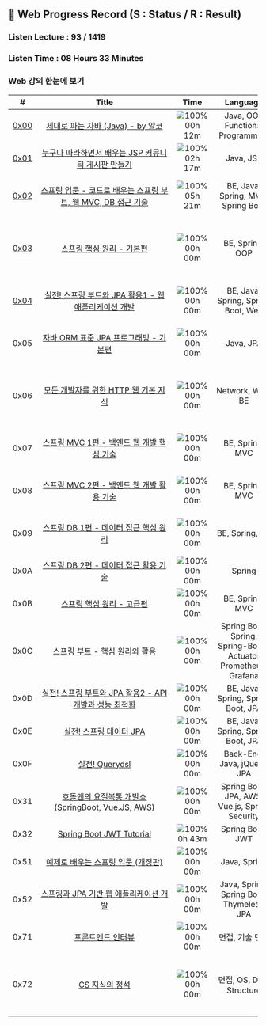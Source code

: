 ## 📍 Web Progress Record (S : Status / R : Result) 
### Listen Lecture : 93 / 1419
###   Listen Time : 08 Hours 33 Minutes


### Web 강의 한눈에 보기
| # | &nbsp;&nbsp;&nbsp;&nbsp;&nbsp;&nbsp;&nbsp;&nbsp;&nbsp;&nbsp;&nbsp;&nbsp;&nbsp;&nbsp;&nbsp;&nbsp;&nbsp;&nbsp;&nbsp;&nbsp;&nbsp;&nbsp;&nbsp;&nbsp;&nbsp;&nbsp;Title&nbsp;&nbsp;&nbsp;&nbsp;&nbsp;&nbsp;&nbsp;&nbsp;&nbsp;&nbsp;&nbsp;&nbsp;&nbsp;&nbsp;&nbsp;&nbsp;&nbsp;&nbsp;&nbsp;&nbsp;&nbsp;&nbsp;&nbsp;&nbsp;&nbsp;&nbsp; | &nbsp;&nbsp;&nbsp;Time&nbsp;&nbsp;&nbsp; | &nbsp;&nbsp;&nbsp;&nbsp;Language&nbsp;&nbsp;&nbsp;&nbsp; | &nbsp;&nbsp;&nbsp;&nbsp;&nbsp;&nbsp;&nbsp;&nbsp;&nbsp;&nbsp;&nbsp;&nbsp;&nbsp;Term&nbsp;&nbsp;&nbsp;&nbsp;&nbsp;&nbsp;&nbsp;&nbsp;&nbsp;&nbsp;&nbsp;&nbsp;&nbsp; | S | R |
| :---: | :---: | :---: | :---: | :---: | :---: | :---: |
| [0x00](https://www.inflearn.com/course/%EC%A0%9C%EB%8C%80%EB%A1%9C-%ED%8C%8C%EB%8A%94-%EC%9E%90%EB%B0%94) | [제대로 파는 자바 (Java) - by 얄코](https://github.com/rylahs/Lecture/blob/main/Web/workbook/0x00.md) | ![100%](https://progress-bar.dev/12/?scale=98&width=60&color=babaca&suffix=/98) </br> 00h 12m | Java, OOP </br> Functional Programming | 23.07.24 ~ 23.07.31 | [:hammer:](#) | [:hammer:](#) |
| [0x01](https://www.inflearn.com/course/jsp-%EA%B2%8C%EC%8B%9C%ED%8C%90) | [누구나 따라하면서 배우는 JSP 커뮤니티 게시판 만들기](https://github.com/rylahs/Lecture/blob/main/Web/workbook/0x01.md) | ![100%](https://progress-bar.dev/15/?scale=15&width=60&color=babaca&suffix=/15) </br> 02h 17m | Java, JSP | 22.03.17 ~ 22.03.22 | [✅](./Inflearn/JSP/Complete.PNG) | [✅](https://github.com/rylahs/JSP-Board) |
| [0x02](https://www.inflearn.com/course/%EC%8A%A4%ED%94%84%EB%A7%81-%EC%9E%85%EB%AC%B8-%EC%8A%A4%ED%94%84%EB%A7%81%EB%B6%80%ED%8A%B8) | [스프링 입문 - 코드로 배우는 스프링 부트, 웹 MVC, DB 접근 기술](https://github.com/rylahs/Lecture/blob/main/Web/workbook/0x02.md) | ![100%](https://progress-bar.dev/16/?scale=28&width=60&color=babaca&suffix=/28) </br> 05h 21m | BE, Java, Spring, MVC, Spring Boot | 22.04.08 ~ 22.04.10 </br> 23.07.21 ~ 23.07.26 | [✅](./Inflearn/Spring/0x01.BasicComplete.PNG) | [✅](https://github.com/rylahs/hello-spring) |
| [0x03](https://www.inflearn.com/course/%EC%8A%A4%ED%94%84%EB%A7%81-%ED%95%B5%EC%8B%AC-%EC%9B%90%EB%A6%AC-%EA%B8%B0%EB%B3%B8%ED%8E%B8) | [스프링 핵심 원리 - 기본편](https://github.com/rylahs/Lecture/blob/main/Web/workbook/0x03.md) | ![100%](https://progress-bar.dev/0/?scale=65&width=60&color=babaca&suffix=/65) </br> 00h 00m | BE, Spring, OOP | 22.03.02 ~ 22.03.15 </br> 22.04.11 ~ 22.04.19 </br> 22.07.30 ~ 23.08.01 | [✅](https://www.inflearn.com/certificate/693269-325969-10292316) | [✅](#) |
| [0x04](https://www.inflearn.com/course/%EC%8A%A4%ED%94%84%EB%A7%81%EB%B6%80%ED%8A%B8-JPA-%ED%99%9C%EC%9A%A9-1) | [실전! 스프링 부트와 JPA 활용1 - 웹 애플리케이션 개발](https://github.com/rylahs/Lecture/blob/main/Web/workbook/0x04.md) | ![100%](https://progress-bar.dev/0/?scale=36&width=60&color=babaca&suffix=/36) </br> 00h 00m | BE, Java, Spring, Spring Boot, Web | 22.03.02 ~ 22.03.10 </br> 23.07.25 ~ 23.07.25 | [:hammer:](#) | [:hammer:](#) |
| 0x05 | [자바 ORM 표준 JPA 프로그래밍 - 기본편](https://www.inflearn.com/course/ORM-JPA-Basic) | ![100%](https://progress-bar.dev/0/?scale=54&width=60&color=babaca&suffix=/54) </br> 00h 00m | Java, JPA | 22.04.20 ~ 22.04.29 </br> 23.07.29 ~ 23.07.29 | [:hammer:](#) | [:hammer:](#) |
| 0x06 | [모든 개발자를 위한 HTTP 웹 기본 지식](https://www.inflearn.com/course/http-%EC%9B%B9-%EB%84%A4%ED%8A%B8%EC%9B%8C%ED%81%AC) | ![100%](https://progress-bar.dev/0/?scale=41&width=60&color=babaca&suffix=/41) </br> 00h 00m | Network, Web, BE | 22.03.29 ~ 22.03.31 </br> 22.04.19 ~ 22.04.20 </br> 23.07.30 ~ 23.07.31 | [✅](https://www.inflearn.com/certificate/693269-326277-10301205) | [✅](#) |
| 0x07 | [스프링 MVC 1편 - 백엔드 웹 개발 핵심 기술](https://www.inflearn.com/course/%EC%8A%A4%ED%94%84%EB%A7%81-mvc-1) | ![100%](https://progress-bar.dev/0/?scale=72&width=60&color=babaca&suffix=/72) </br> 00h 00m | BE, Spring, MVC | 22.05.01 ~ 22.05.05 </br> 23.07.30 ~ 23.07.31 | [✅](https://www.inflearn.com/certificate/693269-326674-10301206) | [✅](https://www.inflearn.com/certificate/693269-326674-10301206) |
| 0x08 | [스프링 MVC 2편 - 백엔드 웹 개발 활용 기술](https://www.inflearn.com/course/%EC%8A%A4%ED%94%84%EB%A7%81-mvc-2) | ![100%](https://progress-bar.dev/0/?scale=129&width=60&color=babaca&suffix=/129) </br> 00h 00m | BE, Spring, MVC | 22.05.05 ~ 22.05.18 </br> 23.08.01 ~ 23.08.10  | [:hammer:](#) | [:hammer:](#) |
| 0x09 | [스프링 DB 1편 - 데이터 접근 핵심 원리](https://www.inflearn.com/course/%EC%8A%A4%ED%94%84%EB%A7%81-db-1) | ![100%](https://progress-bar.dev/0/?scale=57&width=60&color=babaca&suffix=/57) </br> 00h 00m | BE, Spring, DB | 22.04.12 ~ 22.04.14 </br> 23.08.01 ~ 23.08.10 | [:hammer:](#) | [:hammer:](#) |
| 0x0A | [스프링 DB 2편 - 데이터 접근 활용 기술](https://www.inflearn.com/course/%EC%8A%A4%ED%94%84%EB%A7%81-db-2) | ![100%](https://progress-bar.dev/0/?scale=88&width=60&color=babaca&suffix=/88) </br> 00h 00m | Spring | ❌ | [❌](#) | [❌](#) |
| 0x0B | [스프링 핵심 원리 - 고급편](https://www.inflearn.com/course/%EC%8A%A4%ED%94%84%EB%A7%81-%ED%95%B5%EC%8B%AC-%EC%9B%90%EB%A6%AC-%EA%B3%A0%EA%B8%89%ED%8E%B8) | ![100%](https://progress-bar.dev/0/?scale=125&width=60&color=babaca&suffix=/125) </br> 00h 00m | BE, Spring, MVC | ❌ | [❌](#) | [❌](#) |
| 0x0C | [스프링 부트 - 핵심 원리와 활용](https://www.inflearn.com/course/%EC%8A%A4%ED%94%84%EB%A7%81%EB%B6%80%ED%8A%B8-%ED%95%B5%EC%8B%AC%EC%9B%90%EB%A6%AC-%ED%99%9C%EC%9A%A9) | ![100%](https://progress-bar.dev/0/?scale=107&width=60&color=babaca&suffix=/107) </br> 00h 00m | Spring Boot, Spring, Spring-Boot-Actuator </br> Prometheus, Grafana | ❌ | [❌](#) | [❌](#) |
| 0x0D | [실전! 스프링 부트와 JPA 활용2 - API 개발과 성능 최적화](https://www.inflearn.com/course/%EC%8A%A4%ED%94%84%EB%A7%81%EB%B6%80%ED%8A%B8-JPA-API%EA%B0%9C%EB%B0%9C-%EC%84%B1%EB%8A%A5%EC%B5%9C%EC%A0%81%ED%99%94) | ![100%](https://progress-bar.dev/0/?scale=24&width=60&color=babaca&suffix=/24) </br> 00h 00m | BE, Java, Spring, Spring Boot, JPA | ❌ | [❌](#) | [❌](#) |
| 0x0E | [실전! 스프링 데이터 JPA](https://www.inflearn.com/course/%EC%8A%A4%ED%94%84%EB%A7%81-%EB%8D%B0%EC%9D%B4%ED%84%B0-JPA-%EC%8B%A4%EC%A0%84) | ![100%](https://progress-bar.dev/0/?scale=32&width=60&color=babaca&suffix=/32) </br> 00h 00m | BE, Java, Spring, Spring Boot, JPA | ❌ | [❌](#) | [❌](#) |
| 0x0F | [실전! Querydsl](https://www.inflearn.com/course/Querydsl-%EC%8B%A4%EC%A0%84) | ![100%](https://progress-bar.dev/0/?scale=41&width=60&color=babaca&suffix=/41) </br> 00h 00m | Back-End, Java, jQuery, JPA | ❌ | [❌](#) | [❌](#) |
| 0x31 | [호돌맨의 요절복통 개발쇼 (SpringBoot, Vue.JS, AWS)](https://www.inflearn.com/course/%ED%98%B8%EB%8F%8C%EB%A7%A8-%EC%9A%94%EC%A0%88%EB%B3%B5%ED%86%B5-%EA%B0%9C%EB%B0%9C%EC%87%BC) | ![100%](https://progress-bar.dev/0/?scale=76&width=60&color=babaca&suffix=/76) </br> 00h 00m | Spring Boot, JPA, AWS, Vue.js, Spring Security | ❌ | [❌](#) | [❌](#) |
| 0x32 | [Spring Boot JWT Tutorial](https://www.inflearn.com/course/%EC%8A%A4%ED%94%84%EB%A7%81%EB%B6%80%ED%8A%B8-jwt) | ![100%](https://progress-bar.dev/5/?scale=5&width=60&color=babaca&suffix=/5) </br> 0h 43m | Spring Boot, JWT | 22.05.19 ~ 22.05.20 | [✅](https://github.com/rylahs/SpringBoot-Jwt-Tutorial) | [✅](https://github.com/rylahs/SpringBoot-Jwt-Tutorial) |
| 0x51 | [예제로 배우는 스프링 입문 (개정판)](https://www.inflearn.com/course/spring_revised_edition) | ![100%](https://progress-bar.dev/0/?scale=13&width=60&color=babaca&suffix=/13) </br> 00h 00m | Java, Spring | ❌ | [❌](#) | [❌](#) |
| 0x52 | [스프링과 JPA 기반 웹 애플리케이션 개발](https://www.inflearn.com/course/%EC%8A%A4%ED%94%84%EB%A7%81-JPA-%EC%9B%B9%EC%95%B1) | ![100%](https://progress-bar.dev/0/?scale=96&width=60&color=babaca&suffix=/96) </br> 00h 00m | Java, Spring, Spring Boot, </br> Thymeleaf, JPA | ❌ | [❌](#) | [❌](#) |
| 0x71 | [프론트엔드 인터뷰](https://www.inflearn.com/course/%ED%94%84%EB%A1%A0%ED%8A%B8%EC%97%94%EB%93%9C-%EB%A9%B4%EC%A0%91-%ED%81%B0%EB%8F%8C) | ![100%](https://progress-bar.dev/24/?scale=24&width=60&color=babaca&suffix=/24) </br> 00h 00m | 면접, 기술 면접 | ❌ | [❌](#) | [❌](#) |
| 0x72 | [CS 지식의 정석](https://www.inflearn.com/course/%EA%B0%9C%EB%B0%9C%EC%9E%90-%EB%A9%B4%EC%A0%91-cs-%ED%8A%B9%EA%B0%95) | ![100%](https://progress-bar.dev/0/?scale=193&width=60&color=babaca&suffix=/193) </br> 00h 00m | 면접, OS, Data Structure | 22.05.21 ~ 22.05.31 </br> 22.06.17 ~ 22.06.22 </br> 23.08.15 ~ 23.08.15 | [✅](https://www.inflearn.com/certificate/693269-328823-10467316) | [✅](#) |(https://www.inflearn.com/certificate/693269-328823-10467316) |